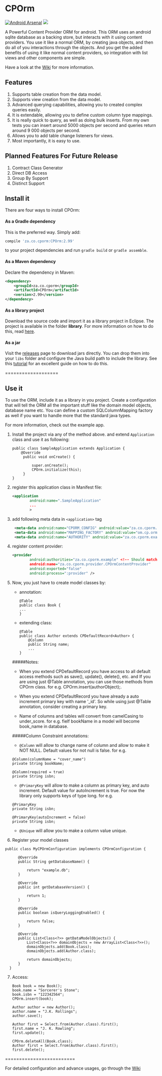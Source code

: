 # CPOrm

[![Android Arsenal](https://img.shields.io/badge/Android%20Arsenal-CPOrm-green.svg?style=flat)](https://android-arsenal.com/details/1/2676)
[![](https://jitpack.io/v/Wackymax/CPOrm.svg)](https://jitpack.io/#Wackymax/CPOrm)

A Powerful Content Provider ORM for android.  This ORM uses an android sqlite database as a backing store, but interacts with it using  content providers.  You use it like a normal ORM, by creating java objects, and then do all of you interactions through the objects. And you get the added benefits of using it like normal content providers, so integration with list views and other components are simple.

Have a look at the [Wiki](https://github.com/Wackymax/CPOrm/wiki) for more information.

## Features
1. Supports table creation from the data model.
2. Supports view creation from the data model.
3. Advanced querying capabilities, allowing you to created complex queries easily.
4. It is extendable, allowing you to define custom column type mappings.
5. It is really quick to query, as well as doing bulk inserts. From my own tests you can insert around 5000 objects per second and queries return around 9 000 objects per second.
6. Allows you to add table change listeners for views.
7. Most importantly, it is easy to use.

## Planned Features For Future Release
1. Contract Class Generator
2. Direct DB Access
3. Group By Support
4. Distinct Support

## Install it

There are four ways to install CPOrm:

#### As a Gradle dependency

This is the preferred way. Simply add:

```groovy
compile 'za.co.cporm:CPOrm:2.99'
```

to your project dependencies and run `gradle build` or `gradle assemble`.

#### As a Maven dependency

Declare the dependency in Maven:

```xml
<dependency>
    <groupId>za.co.cporm</groupId>
    <artifactId>CPOrm</artifactId>
    <version>2.99</version>
</dependency>
```

#### As a library project

Download the source code and import it as a library project in Eclipse. The project is available in the folder **library**. For more information on how to do this, read [here](http://developer.android.com/tools/projects/index.html#LibraryProjects).

#### As a jar

Visit the [releases](https://github.com/Wackymax/CPOrm/releases) page to download jars directly. You can drop them into your `libs` folder and configure the Java build path to include the library. See this [tutorial](http://www.vogella.com/tutorials/AndroidLibraryProjects/article.html) for an excellent guide on how to do this.

===================

## Use it
To use the ORM, include it as a library in you project. Create a configuration that will tell the ORM all the important stuff like the domain model objects, database name etc. You can define a custom SQLColumnMapping factory as well if you want to handle more that the standard java types. 

For more information, check out the example app.

1. Install the project via any of the method above. and extend `Application` class and use it as following:
  
   ```
   public class SampleApplication extends Application {
       @Override
        public void onCreate() {
    
            super.onCreate();
            CPOrm.initialize(this);
        }
   }
   ```
   
2. register this application class in Manifest file:
   
   ```xml
   <application
           android:name=".SampleApplication"
           ...
           >
   ```
   
   
3. add following meta data in `<application>` tag
   
   ```xml
    <meta-data android:name="CPORM_CONFIG" android:value="za.co.cporm.example.model.MyCPOrmConfiguration" />
    <meta-data android:name="MAPPING_FACTORY" android:value="om.cp.orm.example.MyMappingFactory" /><!-- This is optional-->
    <meta-data android:name="AUTHORITY" android:value="za.co.cporm.example" /> <!-- Should match provider-->
   ```
   
   
4. register content provider:
    
    ```xml
    <provider
            android:authorities="za.co.cporm.example" <!-- Should match the Authority Meta Tag-->
            android:name="za.co.cporm.provider.CPOrmContentProvider"
            android:exported="false"
            android:process=":provider" />
    ```
    
5. Now, you just have to create model classes by:
    * annotation:
        
        ```
        @Table
        public class Book {
        ...
        }
        ```
    
    * extending class:
        
        ```
        @Table
        public class Author extends CPDefaultRecord<Author> {
            @Column
            public String name;
            ...
        }
        ```
        
    #####Notes:

    * When you extend CPDefaultRecord you have access to all default access methods such as save(), update(), delete(), etc. and If you are using just @Table annotation, you can use those methods from CPOrm class. for e.g. CPOrm.insert(authorObject);.
    
    * When you extend CPDefaultRecord you have already a auto increment primary key with name '_id'. So while using just @Table annotation, consider creating a primary key.
    
    * Name of columns and tables will convert from camelCasing to under_score. for e.g. fielf bookName in a model will become book_name in database.
    
    #####Column Constraint annotations:

    * `@Column` will allow to change name of column and allow to make it NOT NULL. Default values for not null is false. for e.g. 
    
    ```
    @Column(columnName = "cover_name")
    private String bookName;
    ``` 
    
    ```
    @Column(required = true)
    private String isbn;
    ```
    
    * `@PrimaryKey` will allow to make a column as primary key, and auto increment. Default value for autoIncrement is true.  For now the library only supports keys of type long. for e.g. 
    
    ```
    @PrimaryKey
    private String isbn;
    ```
    
    ```
    @PrimaryKey(autoIncrement = false)
    private String isbn;
    ```
    
    * `@Unique` will allow you to make a column value unique.

6. Register your model classes
  ```
  public class MyCPOrmConfiguration implements CPOrmConfiguration {

        @Override
        public String getDatabaseName() {
    
            return "example.db";
        }
    
        @Override
        public int getDatabaseVersion() {
    
            return 1;
        }
    
        @Override
        public boolean isQueryLoggingEnabled() {
    
            return false;
        }
    
        @Override
        public List<Class<?>> getDataModelObjects() {
            List<Class<?>> domainObjects = new ArrayList<Class<?>>();
            domainObjects.add(Book.class);
            domainObjects.add(Author.class);
    
            return domainObjects;
        }
    }
  ```
7. Access:
    
    ```
    Book book = new Book();
    book.name = "Sorcerer's Stone";
    book.isbn = "122342564";
    CPOrm.insert(book);
    ```
    
    ```
    Author author = new Author();
    author.name = "J.K. Rollings";
    author.save();
    ```
    
    ```
    Author first = Select.from(Author.class).first();
    first.name = "J. K. Rowling";
    first.update();
    ```
    
    ```
    CPOrm.deleteAll(Book.class);
    Author first = Select.from(Author.class).first();
    first.delete();
    ```

=========================

For detailed configuration and advance usages, go through the [Wiki](https://github.com/Wackymax/CPOrm/wiki)
